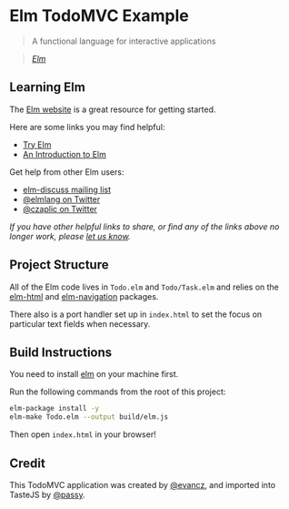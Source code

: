 # Elm TodoMVC Example

> A functional language for interactive applications

> _[Elm](http://elm-lang.org/)_


## Learning Elm

The [Elm website](http://elm-lang.org/) is a great resource for getting
started.

Here are some links you may find helpful:

* [Try Elm](http://elm-lang.org/try)
* [An Introduction to Elm](http://guide.elm-lang.org/)

Get help from other Elm users:

* [elm-discuss mailing list](https://groups.google.com/forum/?fromgroups#!forum/elm-discuss)
* [@elmlang on Twitter](https://twitter.com/elmlang)
* [@czaplic on Twitter](https://twitter.com/czaplic)

_If you have other helpful links to share, or find any of the links above no longer work, please [let us know](https://github.com/tastejs/todomvc/issues)._



## Project Structure

All of the Elm code lives in `Todo.elm` and `Todo/Task.elm` and relies
on the [elm-html][] and [elm-navigation][] packages.

[elm-html]: http://package.elm-lang.org/packages/elm-lang/html/latest/
[elm-navigation]: http://package.elm-lang.org/packages/elm-lang/navigation/latest/

There also is a port handler set up in `index.html` to set the focus on
particular text fields when necessary.

## Build Instructions

You need to install [elm](http://elm-lang.org/install)
on your machine first.

Run the following commands from the root of this project:

```bash
elm-package install -y
elm-make Todo.elm --output build/elm.js
```

Then open `index.html` in your browser!

## Credit

This TodoMVC application was created by [@evancz](https://github.com/evancz), and imported into TasteJS by [@passy](https://twitter.com/passy).
